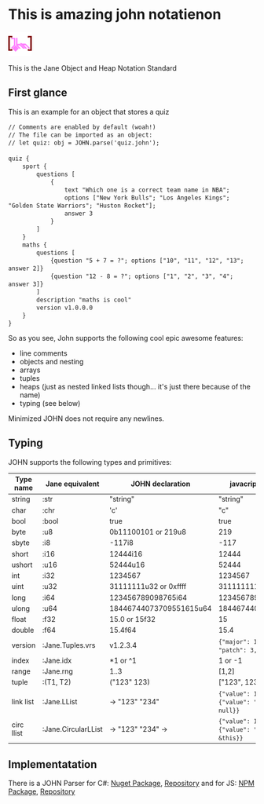 # This is amazing john notatienon

![John Logo](./johnlogo.svg)

This is the Jane Object and Heap Notation Standard

## First glance

This is an example for an object that stores a quiz

```john
// Comments are enabled by default (woah!)
// The file can be imported as an object:
// let quiz: obj = JOHN.parse('quiz.john');

quiz {
    sport {
        questions [
            {
                text "Which one is a correct team name in NBA";
                options ["New York Bulls"; "Los Angeles Kings"; "Golden State Warriors"; "Huston Rocket"];
                answer 3
            }
        ]
    }
    maths {
        questions [
            {question "5 + 7 = ?"; options ["10", "11", "12", "13"; answer 2]}
            {question "12 - 8 = ?"; options ["1", "2", "3", "4"; answer 3]}
        ]
        description "maths is cool"
        version v1.0.0.0
    }
}
```

So as you see, John supports the following cool epic awesome features:

+ line comments
+ objects and nesting
+ arrays
+ tuples
+ heaps (just as nested linked lists though... it's just there because of the name)
+ typing (see below)

Minimized JOHN does not require any newlines.

## Typing

JOHN supports the following types and primitives:

| Type name | Jane equivalent   | JOHN declaration      | javacript equivalent  |
| -         | -                 | -                     | -                     |
| string    | :str              | "string"              | "string"              |
| char      | :chr              | 'c'                   | "c"                   |
| bool  | :bool    | true     | true     |
| byte      | :u8               | 0b11100101 or 219u8   | 219                   |
| sbyte     | :i8               | -117i8                | -117                  |
| short     | :i16              | 12444i16              | 12444                 |
| ushort    | :u16              | 52444u16              | 52444                 |
| int       | :i32              | 1234567               | 1234567               |
| uint      | :u32              | 31111111u32 or 0xffff | 3111111111            |
| long      | :i64              | 123456789098765i64    | 123456789098765       |
| ulong     | :u64              |18446744073709551615u64| 18446744073709551615  |
| float     | :f32              | 15.0 or 15f32         | 15                    |
| double    | :f64              | 15.4f64               | 15.4                  |
| version   | :Jane.Tuples.vrs  | v1.2.3.4              | `{"major": 1, "minor": 2, "patch": 3, "build": 4}` |
| index     | :Jane.idx         | \*1 or ^1              | 1 or -1               |
| range     | :Jane.rng         | 1..3                  | \[1,2\]               |
| tuple     | :(T1, T2)         | ("123" 123)           | \["123", 123\]        |
| link list | :Jane.LList       | -> "123" "234"        | `{"value": 123, "next": &{"value": "234". "next": null}}` |
| circ llist| :Jane.CircularLList| -> "123" "234" ->    | `{"value": 123, "next": &{"value": "234", "next": &this}}` |

## Implementatation

There is a JOHN Parser for C#: [Nuget Package](https://www.nuget.org/packages/JOHNCS), [Repository](https://github.com/nora2605/JOHNCS)
and for JS: [NPM Package](https://www.npmjs.com/package/johnjs), [Repository](https://github.com/nora2605/johnjs)
